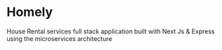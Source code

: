 # Homely
House Rental services full stack application built with Next Js &amp; Express using the microservices architecture
